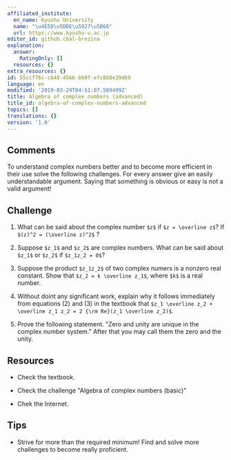```yaml
---
affiliated_institute:
  en_name: Kyushu University
  name: "\u4E5D\u5DDE\u5927\u5B66"
  url: https://www.kyushu-u.ac.jp
editor_id: github.cbal-brezina
explanation:
  answer:
    RatingOnly: []
  resources: {}
extra_resources: {}
id: 55ccf76c-cb48-4566-b60f-efc880e39d69
language: en
modified: '2019-03-29T04:51:07.589499Z'
title: Algebra of complex numbers (advanced)
title_id: algebra-of-complex-numbers-advanced
topics: []
translations: {}
version: '1.0'
---
```


## Comments

To understand complex numbers better and to become more efficient in their use solve the following challenges. 
For every answer give an easily understandable argument. Saying that something is obvious or easy is not a valid argument!

## Challenge

1.  What can be said about the complex number `$z$` if `$z = \overline z$`? If `$(z)^2 = (\overline z)^2$` ?
2. Suppose `$z_1$` and `$z_2$`  are complex numbers. What can be said about `$z_1$` or `$z_2$` if `$z_1z_2 = 0$`?
3.  Suppose the product `$z_1z_2$` of two complex numers is a nonzero real constant. Show that `$z_2 = k \overline z_1$`, where `$k$` is a real number.
4. Without doint any significant work, explain why it follows immediately from equations (2) and (3) in the textbook that `$z_1 \overline z_2 + \overline z_1 z_2 = 2 {\rm Re}(z_1 \overline z_2)$`.

5. Prove the following statement.  "Zero and unity are unique in the complex number system." After that you may call them the zero and the unity. 

## Resources

- Check the textbook.
 
- Check the challenge "Algebra of complex numbers (basic)"

- Chek the Internet.

## Tips

- Strive for more than the required minimum! Find and solve more challenges to become really proficient.




